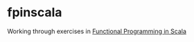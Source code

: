 # fpinscala
Working through exercises in [Functional Programming in Scala](https://www.manning.com/books/functional-programming-in-scala)

